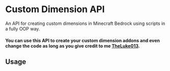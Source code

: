 # Custom Dimension API
An API for creating custom dimensions in Minecraft Bedrock using scripts in a fully OOP way.

#### You can use this API to create your custom dimension addons and even change the code as long as you give credit to me [TheLuke013](https://www.youtube.com/c/Lukinhas013).

## Usage
